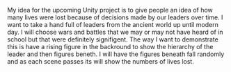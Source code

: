 My idea for the upcoming Unity project is to give people an idea of how many lives were lost because of decisions made 
by our leaders over time. I want to take a hand full of leaders from the ancient world up until modern day. I will choose
wars and battles that we may or may not have heard of in school but that were definitely signifigent. The way I want to 
demonstrate this is have a rising figure in the backround to show the hierarchy of the leader and then figures beneth.
I will have the figures beneath fall randomly and as each scene passes its will show the numbers of lives lost.



